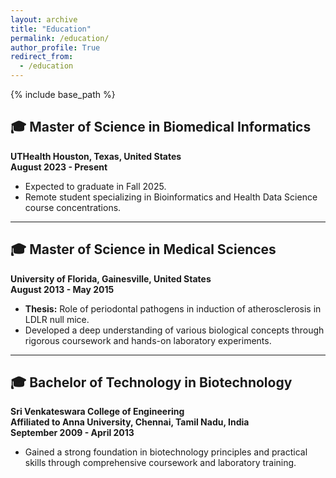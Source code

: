 ```yaml
---
layout: archive
title: "Education"
permalink: /education/
author_profile: True
redirect_from:
  - /education
---
```


{% include base_path %}

## 🎓 Master of Science in Biomedical Informatics  
**UTHealth Houston, Texas, United States**  
**August 2023 - Present**  

- Expected to graduate in Fall 2025.  
- Remote student specializing in Bioinformatics and Health Data Science course concentrations.  

---

## 🎓 Master of Science in Medical Sciences  
**University of Florida, Gainesville, United States**  
**August 2013 - May 2015**  

- **Thesis:** Role of periodontal pathogens in induction of atherosclerosis in LDLR null mice.  
- Developed a deep understanding of various biological concepts through rigorous coursework and hands-on laboratory experiments.  

---

## 🎓 Bachelor of Technology in Biotechnology  
**Sri Venkateswara College of Engineering**  
**Affiliated to Anna University, Chennai, Tamil Nadu, India**  
**September 2009 - April 2013**  

- Gained a strong foundation in biotechnology principles and practical skills through comprehensive coursework and laboratory training.
